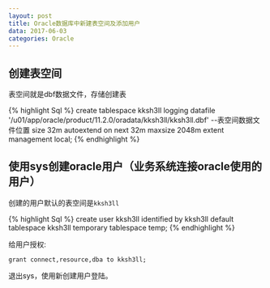 ```yaml
---
layout: post
title: Oracle数据库中新建表空间及添加用户
data: 2017-06-03
categories: Oracle
---
```


## 创建表空间

表空间就是dbf数据文件，存储创建表

{% highlight Sql %}
create tablespace kksh3ll
logging
datafile '/u01/app/oracle/product/11.2.0/oradata/kksh3ll/kksh3ll.dbf'  --表空间数据文件位置
size 32m
autoextend on
next 32m maxsize 2048m
extent management local;
{% endhighlight %}

## 使用sys创建oracle用户（业务系统连接oracle使用的用户）

创建的用户默认的表空间是`kksh3ll`

{% highlight Sql %}
create user kksh3ll identified by kksh3ll
default tablespace kksh3ll
temporary tablespace temp;
{% endhighlight %}

给用户授权:

`grant connect,resource,dba to kksh3ll;`

退出sys，使用新创建用户登陆。